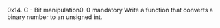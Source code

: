 0x14. C - Bit manipulation0. 0
mandatory
Write a function that converts a binary number to an unsigned int.

